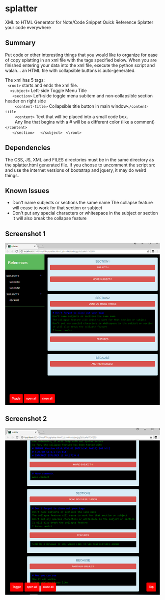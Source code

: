 # splatter
XML to HTML Generator for Note/Code Snippet Quick Reference
Splatter your code everywhere

## Summary
Put code or other interesting things that you would like to organize for ease of copy splatting in an xml file with the tags specified below.  When you are finished entering your data into the xml file, execute the python script and walah... an HTML file with collapsible buttons is auto-generated.

The xml has 5 tags:<br />
&nbsp;&nbsp;``<root>`` starts and ends the xml file.<br />
&nbsp;&nbsp;&nbsp;&nbsp;``<subject>`` Left-side Toggle Menu Title<br />
&nbsp;&nbsp;&nbsp;&nbsp;&nbsp;&nbsp;``<section>`` Left-side toggle menu subitem and non-collapsible section header on right side<br />
&nbsp;&nbsp;&nbsp;&nbsp;&nbsp;&nbsp;&nbsp;&nbsp;``<content-title>`` Collapsible title button in main window``</content-title``<br />
&nbsp;&nbsp;&nbsp;&nbsp;&nbsp;&nbsp;&nbsp;&nbsp;``<content>`` Text that will be placed into a small code box.<br />
&nbsp;&nbsp;&nbsp;&nbsp;&nbsp;&nbsp;&nbsp;&nbsp;Any line that begins with a # will be a different color (like a comment)``</content>``<br />
&nbsp;&nbsp;&nbsp;&nbsp;&nbsp;&nbsp;``</section>``
&nbsp;&nbsp;&nbsp;&nbsp;``</subject>``
&nbsp;&nbsp;``<\root>``

## Dependencies
The CSS, JS, XML and FILES directories must be in the same directory as the splatter.html generated file.
If you choose to uncomment the script src and use the internet versions of bootstrap and jquery, it may do weird things.

## Known Issues
  * Don't name subjects or sections the same name The collapse feature will cease to work for that section or subject<br />
  * Don't put any special characters or whitespace in the subject or section It will also break the collapse feature<br />

## Screenshot 1
![ScreenShot1](https://github.com/dextr0se/splatter/raw/master/images/screenshot1.png "Screen Shot 1")
## Screenshot 2
![ScreenShot2](https://github.com/dextr0se/splatter/raw/master/images/screenshot2.png "Screen Shot 2")
